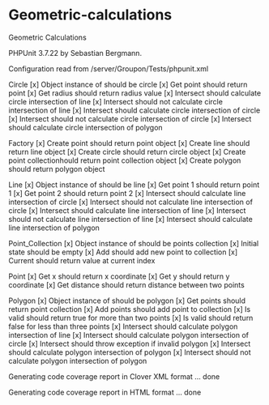 Geometric-calculations
======================

Geometric Calculations





PHPUnit 3.7.22 by Sebastian Bergmann.

Configuration read from /server/Groupon/Tests/phpunit.xml

Circle
 [x] Object instance of should be circle
 [x] Get point should return point
 [x] Get radius should return radius value
 [x] Intersect should calculate circle intersection of line
 [x] Intersect should not calculate circle intersection of line
 [x] Intersect should calculate circle intersection of circle
 [x] Intersect should not calculate circle intersection of circle
 [x] Intersect should calculate circle intersection of polygon

Factory
 [x] Create point should return point object
 [x] Create line should return line object
 [x] Create circle should return circle object
 [x] Create point collectionhould return point collection object
 [x] Create polygon should return polygon object

Line
 [x] Object instance of should be line
 [x] Get point 1 should return point 1
 [x] Get point 2 should return point 2
 [x] Intersect should calculate line intersection of circle
 [x] Intersect should not calculate line intersection of circle
 [x] Intersect should calculate line intersection of line
 [x] Intersect should not calculate line intersection of line
 [x] Intersect should calculate line intersection of polygon

Point_Collection
 [x] Object instance of should be points collection
 [x] Initial state should be empty
 [x] Add should add new point to collection
 [x] Current should return value at current index

Point
 [x] Get x should return x coordinate
 [x] Get y should return y coordinate
 [x] Get distance should return distance between two points

Polygon
 [x] Object instance of should be polygon
 [x] Get points should return point collection
 [x] Add points should add point to collection
 [x] Is valid should return true for more than two points
 [x] Is valid should return false for less than three points
 [x] Intersect should calculate polygon intersection of line
 [x] Intersect should calculate polygon intersection of circle
 [x] Intersect should throw exception if invalid polygon
 [x] Intersect should calculate polygon intersection of polygon
 [x] Intersect should not calculate polygon intersection of polygon


Generating code coverage report in Clover XML format ... done

Generating code coverage report in HTML format ... done
